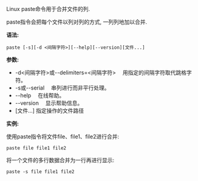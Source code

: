 Linux paste命令用于合并文件的列.

paste指令会把每个文件以列对列的方式, 一列列地加以合并.

**语法:**

```
paste [-s][-d <间隔字符>][--help][--version][文件...]
```

**参数:**

- -d<间隔字符>或--delimiters=<间隔字符> 　用指定的间隔字符取代跳格字符。
- -s或--serial 　串列进行而非平行处理。
- --help 　在线帮助。
- --version 　显示帮助信息。
- [文件…] 指定操作的文件路径

**实例:**

使用paste指令将文件file、file1、file2进行合并:

```
paste file file1 file2
```

将一个文件的多行数据合并为一行再进行显示:

```
paste -s file file1 file2
```

